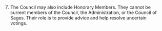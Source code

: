 7. The Council may also include Honorary Members.
They cannot be current members of the Council, the Administration, or the Council of Sages. Their role is to provide advice and help resolve uncertain votings.
